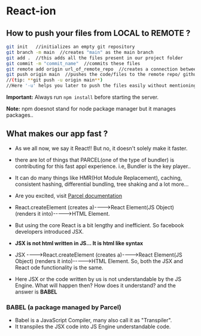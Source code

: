 # React-ion

## How to push your files from LOCAL to REMOTE ?
```bash
git init   //initializes an empty git repository
git branch -m main  //creates "main" as the main branch
git add .  //this adds all the files present in our project folder
git commit -m "commit_name"  //commits these files
git remote add origin url_of_remote_repo  //creates a connection between the local and the remote repo for pushing the files
git push origin main  //pushes the code/files to the remote repo/ github repo we call.
//(tip: **git push -u origin main**)
//Here '-u' helps you later to push the files easily without mentioning the main everytime.
```
**Important:** Always run `npm install` before starting the server.

**Note:** npm doesnot stand for node package manager but it manages packages..
## What makes our app fast ?
- As we all now, we say it React!! But no, it doesn't solely make it faster.
- there are lot of things that PARCEL(one of the type of bundler) is contributing for this fast appl experience. i.e, Bundler is the key player..
- It can do many things like HMR(Hot Module Replacement), caching, consistent hashing, differential bundling, tree shaking and a lot more...
- Are you excited, visit [Parcel documentation](https://parceljs.org/)

- React.createElement (creates a)---->React Element(JS Object)    (renders it into)----->HTML Element.
- But using the core React is a bit lengthy and inefficient. So facebook developers introduced JSX.
- **JSX is not html written in JS... It is html like syntax**
- JSX ---->React.createElement (creates a)---->React Element(JS Object)    (renders it into)----->HTML Element.  So, both the JSX and React ode functionality is the same.


- Here JSX or the code written by us is not understandable by the JS Engine. What will happen then? How does it understand? and the answer is **BABEL**
### BABEL (a package managed by Parcel)
- Babel is a JavaScript Compiler, many also call it as "Transpiler".
- It transpiles the JSX code into JS Engine understandable code.
